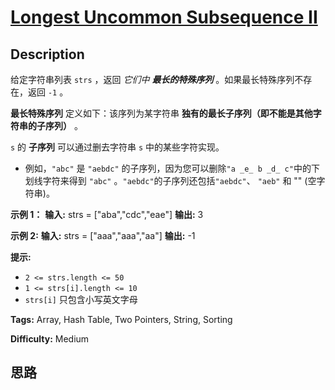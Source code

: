 # [Longest Uncommon Subsequence II][title]

## Description

给定字符串列表 `strs` ，返回 _它们中 **最长的特殊序列**_ 。如果最长特殊序列不存在，返回 `-1` 。

**最长特殊序列** 定义如下：该序列为某字符串  **独有的最长子序列（即不能是其他字符串的子序列）** 。

 `s` 的  **子序列** 可以通过删去字符串 `s` 中的某些字符实现。

  * 例如，`"abc"` 是 `"aebdc"` 的子序列，因为您可以删除`"a _e_ b _d_ c"`中的下划线字符来得到 `"abc"` 。`"aebdc"`的子序列还包括`"aebdc"`、 `"aeb"` 和 "" (空字符串)。



**示例 1：**
            **输入:** strs = ["aba","cdc","eae"]    **输出:** 3    

**示例 2:**
            **输入:** strs = ["aaa","aaa","aa"]    **输出:** -1    



**提示:**

  * `2 <= strs.length <= 50`
  * `1 <= strs[i].length <= 10`
  * `strs[i]` 只包含小写英文字母


**Tags:** Array, Hash Table, Two Pointers, String, Sorting

**Difficulty:** Medium

## 思路

[title]: https://leetcode-cn.com/problems/longest-uncommon-subsequence-ii

